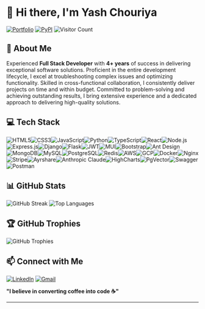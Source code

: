 # 👋 Hi there, I'm Yash Chouriya

[![Portfolio](https://img.shields.io/badge/Portfolio-000000?style=for-the-badge&logo=vercel&logoColor=white)](https://yashchouriya.com/)
[![PyPI](https://img.shields.io/badge/PyPi-yashChouriya-black.svg?logo=pypi&logoColor=white)](https://pypi.org/user/yashChouriya/)
![Visitor Count](https://komarev.com/ghpvc/?username=yashChouriya&style=flat)

## 💫 About Me

Experienced **Full Stack Developer** with **4+ years** of success in delivering exceptional software solutions. Proficient in the entire development lifecycle, I excel at troubleshooting complex issues and optimizing functionality. Skilled in cross-functional collaboration, I consistently deliver projects on time and within budget. Committed to problem-solving and achieving outstanding results, I bring extensive experience and a dedicated approach to delivering high-quality solutions.

## 💻 Tech Stack

<div style="display: flex; flex-wrap: wrap;">
  <img src="https://img.shields.io/badge/html5-E34F26?style=for-the-badge&logo=html5&logoColor=white" alt="HTML5"/>
  <img src="https://img.shields.io/badge/css3-1572B6?style=for-the-badge&logo=css3&logoColor=white" alt="CSS3"/>
  <img src="https://img.shields.io/badge/javascript-323330?style=for-the-badge&logo=javascript&logoColor=F7DF1E" alt="JavaScript"/>
  <img src="https://img.shields.io/badge/python-3670A0?style=for-the-badge&logo=python&logoColor=ffdd54" alt="Python"/>
  <img src="https://img.shields.io/badge/typescript-007ACC?style=for-the-badge&logo=typescript&logoColor=white" alt="TypeScript"/>
  <img src="https://img.shields.io/badge/react-23232A?style=for-the-badge&logo=react&logoColor=61DAFB" alt="React"/>
  <img src="https://img.shields.io/badge/node.js-6DA55F?style=for-the-badge&logo=node.js&logoColor=white" alt="Node.js"/>
  <img src="https://img.shields.io/badge/express.js-404D59?style=for-the-badge&logo=express&logoColor=61DAFB" alt="Express.js"/>
  <img src="https://img.shields.io/badge/django-000?style=for-the-badge&logo=django&logoColor=white" alt="Django"/>
  <img src="https://img.shields.io/badge/flask-000?style=for-the-badge&logo=flask&logoColor=white" alt="Flask"/>
  <img src="https://img.shields.io/badge/JWT-black?style=for-the-badge&logo=JSON%20web%20tokens" alt="JWT"/>
  <img src="https://img.shields.io/badge/MUI-0081CB?style=for-the-badge&logo=material-ui&logoColor=white" alt="MUI"/>
  <img src="https://img.shields.io/badge/bootstrap-563D7C?style=for-the-badge&logo=bootstrap&logoColor=white" alt="Bootstrap"/>
  <img src="https://img.shields.io/badge/AntDesign-0170FE?style=for-the-badge&logo=ant-design&logoColor=white" alt="Ant Design"/>
  <img src="https://img.shields.io/badge/MongoDB-4EA94B?style=for-the-badge&logo=mongodb&logoColor=white" alt="MongoDB"/>
  <img src="https://img.shields.io/badge/mysql-00f?style=for-the-badge&logo=mysql&logoColor=white" alt="MySQL"/>
  <img src="https://img.shields.io/badge/PostgreSQL-336791?style=for-the-badge&logo=postgresql&logoColor=white" alt="PostgreSQL"/>
  <img src="https://img.shields.io/badge/redis-DD0031?style=for-the-badge&logo=redis&logoColor=white" alt="Redis"/>
  <img src="https://img.shields.io/badge/AWS-FF9900?style=for-the-badge&logo=amazon-aws&logoColor=white" alt="AWS"/>
  <img src="https://img.shields.io/badge/GCP-4285F4?style=for-the-badge&logo=google-cloud&logoColor=white" alt="GCP"/>
  <img src="https://img.shields.io/badge/Docker-2496ED?style=for-the-badge&logo=docker&logoColor=white" alt="Docker"/>
  <img src="https://img.shields.io/badge/Nginx-09639F?style=for-the-badge&logo=nginx&logoColor=white" alt="Nginx"/>
  <img src="https://img.shields.io/badge/Stripe-008CDD?style=for-the-badge&logo=stripe&logoColor=white" alt="Stripe"/>
  <img src="https://img.shields.io/badge/Ayrshare-FF6200?style=for-the-badge&logo=your-logo&logoColor=white" alt="Ayrshare"/>
  <img src="https://img.shields.io/badge/Anthropic_Claude-00A3E0?style=for-the-badge&logo=anthropic&logoColor=white" alt="Anthropic Claude"/>
  <img src="https://img.shields.io/badge/HighCharts-F9AA33?style=for-the-badge&logo=highcharts&logoColor=black" alt="HighCharts"/>
  <img src="https://img.shields.io/badge/PgVector-336791?style=for-the-badge&logo=postgresql&logoColor=white" alt="PgVector"/>
  <img src="https://img.shields.io/badge/Swagger-000000?style=for-the-badge&logo=swagger&logoColor=white" alt="Swagger"/>
  <img src="https://img.shields.io/badge/Postman-FF6C37?style=for-the-badge&logo=postman&logoColor=white" alt="Postman"/>
</div>

## 📊 GitHub Stats

![GitHub Streak](https://github-readme-streak-stats.herokuapp.com/?user=yashChouriya&theme=highcontrast&hide_border=true) 
![Top Languages](https://github-readme-stats.vercel.app/api/top-langs/?username=yashChouriya&theme=highcontrast&hide_border=true&include_all_commits=false&count_private=true&layout=compact)

## 🏆 GitHub Trophies

![GitHub Trophies](https://github-profile-trophy.vercel.app/?username=yashChouriya&theme=highcontrast&no-frame=false&margin-w=4&margin-h=4)

## 📫 Connect with Me

[![LinkedIn](https://img.shields.io/badge/LinkedIn-0A66C2?style=for-the-badge&logo=linkedin&logoColor=white)](https://www.linkedin.com/in/yashchouriya) 
[![Gmail](https://img.shields.io/badge/Gmail-D14836?style=for-the-badge&logo=gmail&logoColor=white)](mailto:yashchouriya131@gmail.com) 


**"I believe in converting coffee into code ☕"**

---

